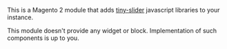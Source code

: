 This is a Magento 2 module that adds [tiny-slider](https://github.com/ganlanyuan/tiny-slider) javascript libraries to your instance.

This module doesn't provide any widget or block. Implementation of such components is up to you.
